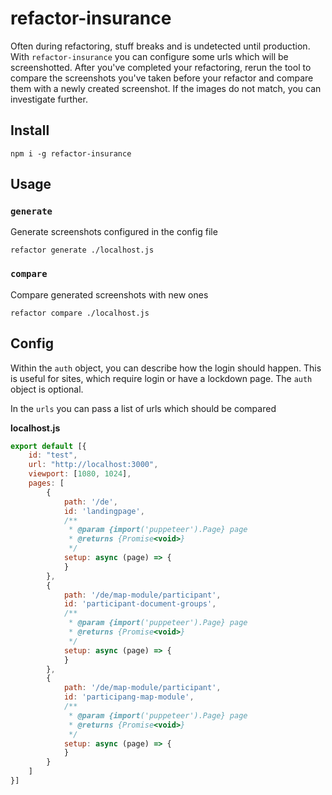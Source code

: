 # refactor-insurance

Often during refactoring, stuff breaks and is undetected until production. With `refactor-insurance` you
can configure some urls which will be screenshotted. After you've completed your refactoring, rerun the tool to compare
the screenshots you've taken before your refactor and compare them with a newly created screenshot. If the images do not 
match, you can investigate further. 

## Install

    npm i -g refactor-insurance
    
## Usage

### `generate`
Generate screenshots configured in the config file

    refactor generate ./localhost.js
    
   
### `compare`

Compare generated screenshots with new ones
    
    refactor compare ./localhost.js
    
    
## Config

Within the `auth` object, you can describe how the login should happen. This is useful for sites, which require
login or have a lockdown page. The `auth` object is optional.

In the `urls` you can pass a list of urls which should be compared

__localhost.js__

```javascript
export default [{
    id: "test",
    url: "http://localhost:3000",
    viewport: [1080, 1024],
    pages: [
        {
            path: '/de',
            id: 'landingpage',
            /**
             * @param {import('puppeteer').Page} page
             * @returns {Promise<void>}
             */
            setup: async (page) => {
            }
        },
        {
            path: '/de/map-module/participant',
            id: 'participant-document-groups',
            /**
             * @param {import('puppeteer').Page} page
             * @returns {Promise<void>}
             */
            setup: async (page) => {
            }
        },
        {
            path: '/de/map-module/participant',
            id: 'participang-map-module',
            /**
             * @param {import('puppeteer').Page} page
             * @returns {Promise<void>}
             */
            setup: async (page) => {
            }
        }
    ]
}]
```
